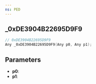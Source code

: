 ```yaml
---
ns: PED
---
```

## _0xDE3904B22695D9F9

```c
// 0xDE3904B22695D9F9
Any _0xDE3904B22695D9F9(Any p0, Any p1);
```

## Parameters
* **p0**:
* **p1**:
